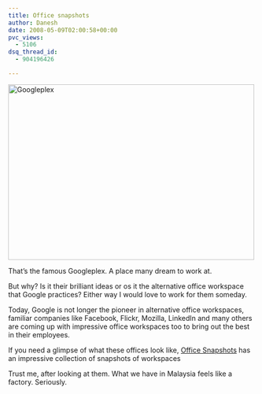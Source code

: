 ```yaml
---
title: Office snapshots
author: Danesh
date: 2008-05-09T02:00:58+00:00
pvc_views:
  - 5106
dsq_thread_id:
  - 904196426

---
```

[<img loading="lazy" class="alignnone size-medium wp-image-543" title="Googleplex" src="/wp-content/uploads/2008/05/gp5-500x357.jpg" alt="Googleplex" width="500" height="357" srcset="/wp-content/uploads/2008/05/gp5-500x357.jpg 500w, /wp-content/uploads/2008/05/gp5.jpg 800w" sizes="(max-width: 500px) 100vw, 500px" />][1]

That&#8217;s the famous Googleplex. A place many dream to work at.

But why? Is it their brilliant ideas or os it the alternative office workspace that Google practices? Either way I would love to work for them someday.

Today, Google is not longer the pioneer in alternative office workspaces, familiar companies like Facebook, Flickr, Mozilla, LinkedIn and many others are coming up with impressive office workspaces too to bring out the best in their employees.

If you need a glimpse of what these offices look like, [Office Snapshots][2] has an impressive collection of snapshots of workspaces

Trust me, after looking at them. What we have in Malaysia feels like a factory. Seriously.

 [1]: /wp-content/uploads/2008/05/gp5.jpg
 [2]: http://www.officesnapshots.com